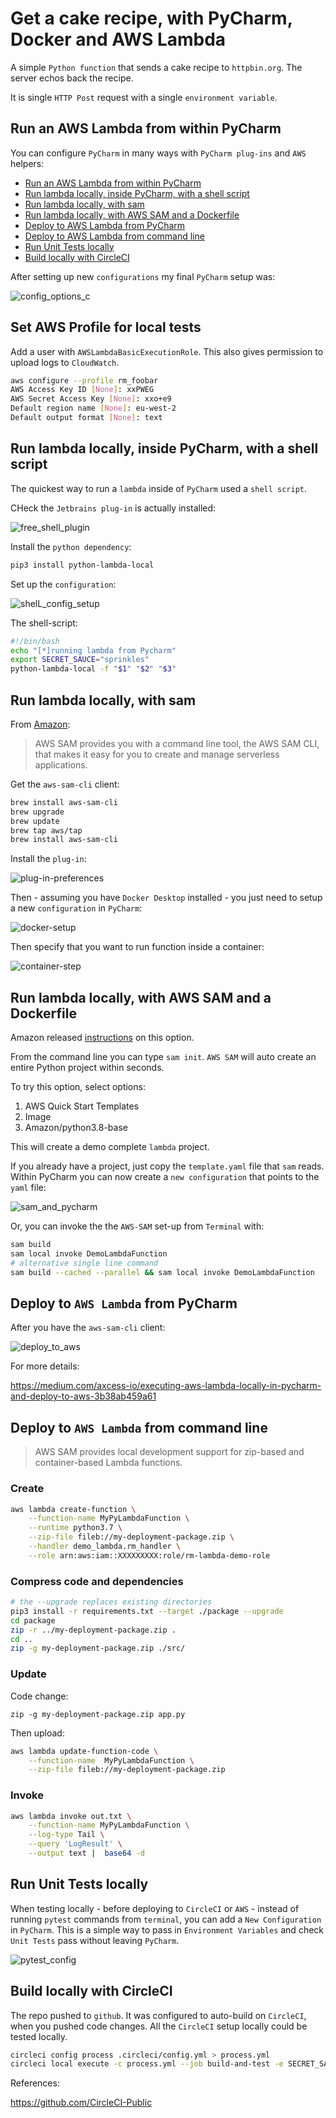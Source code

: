 # Get a cake recipe, with PyCharm, Docker and AWS Lambda

A simple `Python function` that sends a cake recipe to `httpbin.org`.  The server echos back the recipe.

It is single `HTTP Post` request with a single `environment variable`.

## Run an AWS Lambda from within PyCharm

You can configure `PyCharm` in many ways with `PyCharm plug-ins` and `AWS` helpers:

<!-- TOC depthfrom:2 depthto:2 withlinks:true updateonsave:true orderedlist:false -->

- [Run an AWS Lambda from within PyCharm](#run-an-aws-lambda-from-within-pycharm)
- [Run lambda locally, inside PyCharm, with a shell script](#run-lambda-locally-inside-pycharm-with-a-shell-script)
- [Run lambda locally, with sam](#run-lambda-locally-with-sam)
- [Run lambda locally, with AWS SAM and a Dockerfile](#run-lambda-locally-with-aws-sam-and-a-dockerfile)
- [Deploy to AWS Lambda from PyCharm](#deploy-to-aws-lambda-from-pycharm)
- [Deploy to AWS Lambda from command line](#deploy-to-aws-lambda-from-command-line)
- [Run Unit Tests locally](#run-unit-tests-locally)
- [Build locally with CircleCI](#build-locally-with-circleci)

<!-- /TOC -->

After setting up new `configurations` my final `PyCharm` setup was:

![config_options_c](.README_images/config_options_c.png)

## Set AWS Profile for local tests

Add a user with `AWSLambdaBasicExecutionRole`.  This also gives permission to upload logs to `CloudWatch`. 

```bash
aws configure --profile rm_foobar    
AWS Access Key ID [None]: xxPWEG
AWS Secret Access Key [None]: xxo+e9
Default region name [None]: eu-west-2
Default output format [None]: text
```

## Run lambda locally, inside PyCharm, with a shell script

The quickest way to run a `lambda` inside of `PyCharm` used a `shell script`.

CHeck the `Jetbrains plug-in` is actually installed:

![free_shell_plugin](.README_images/free_shell_plugin.png)

Install the `python dependency`:

```bash
pip3 install python-lambda-local
```

Set up the `configuration`:

![shelL_config_setup](.README_images/config_shell_red.png)

The shell-script:

```bash
#!/bin/bash
echo "[*]running lambda from Pycharm"
export SECRET_SAUCE="sprinkles"
python-lambda-local -f "$1" "$2" "$3"
```

## Run lambda locally, with sam

From [Amazon](https://docs.aws.amazon.com/serverless-application-model/latest/developerguide/serverless-sam-cli-install.html):

> AWS SAM provides you with a command line tool, the AWS SAM CLI, that makes it easy for you to create and manage serverless applications.

Get the `aws-sam-cli` client:

```bash
brew install aws-sam-cli
brew upgrade
brew update
brew tap aws/tap
brew install aws-sam-cli
```

Install the `plug-in`:

![plug-in-preferences](.README_images/plug-in.png)

Then - assuming you have `Docker Desktop` installed - you just need to setup a new `configuration` in `PyCharm`:

![docker-setup](.README_images/pycharm_docker.png)

Then specify that you want to run function inside a container:

![container-step](.README_images/765e0c94.png)

## Run lambda locally, with AWS SAM and a Dockerfile

Amazon released [instructions](https://aws.amazon.com/blogs/compute/using-container-image-support-for-aws-lambda-with-aws-sam/) on this option. 

From the command line you can type `sam init`.   `AWS SAM` will auto create an entire Python project within seconds. 

To try this option, select options:

1. AWS Quick Start Templates
2. Image
3. Amazon/python3.8-base

This will create a demo complete `lambda` project.  

If you already have a project, just copy the `template.yaml` file that `sam` reads.  Within PyCharm you can now create a `new configuration` that points to the `yaml` file:

![sam_and_pycharm](.README_images/sam_and_dockerfile.png)

Or, you can invoke the the `AWS-SAM` set-up from `Terminal` with:

```bash
sam build
sam local invoke DemoLambdaFunction
# alternative single line command 
sam build --cached --parallel && sam local invoke DemoLambdaFunction 
```

## Deploy to `AWS Lambda` from PyCharm

After you have the `aws-sam-cli` client:

![deploy_to_aws](.README_images/deploy_to_aws.png)

For more details:

<https://medium.com/axcess-io/executing-aws-lambda-locally-in-pycharm-and-deploy-to-aws-3b38ab459a61>

## Deploy to `AWS Lambda` from command line

> AWS SAM provides local development support for zip-based and container-based Lambda functions. 

### Create

```bash
aws lambda create-function \
    --function-name MyPyLambdaFunction \
    --runtime python3.7 \
    --zip-file fileb://my-deployment-package.zip \
    --handler demo_lambda.rm_handler \
    --role arn:aws:iam::XXXXXXXXX:role/rm-lambda-demo-role
```

### Compress code and dependencies

```bash
# the --upgrade replaces existing directories
pip3 install -r requirements.txt --target ./package --upgrade
cd package
zip -r ../my-deployment-package.zip .
cd ..
zip -g my-deployment-package.zip ./src/
```

### Update

Code change:

`zip -g my-deployment-package.zip app.py`

Then upload:

```bash
aws lambda update-function-code \
    --function-name  MyPyLambdaFunction \
    --zip-file fileb://my-deployment-package.zip
```

### Invoke

```bash
aws lambda invoke out.txt \
    --function-name MyPyLambdaFunction \
    --log-type Tail \
    --query 'LogResult' \
    --output text |  base64 -d
```

## Run Unit Tests locally

When testing locally - before deploying to `CircleCI` or `AWS` - instead of running `pytest` commands from `terminal`, you can add a `New Configuration` in `PyCharm`.  This is a simple way to pass in `Environment Variables` and check `Unit Tests` pass without leaving `PyCharm`.

![pytest_config](.README_images/pycharm_new_pytest_config.png)

## Build locally with CircleCI

The repo pushed to `github`.  It was configured to auto-build on `CircleCI`, when you pushed code changes.
All the `CircleCI` setup locally could be tested locally.
  
```bash
circleci config process .circleci/config.yml > process.yml
circleci local execute -c process.yml --job build-and-test -e SECRET_SAUCE=chocolate
```

References:

<https://github.com/CircleCI-Public>
